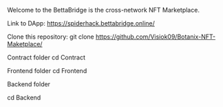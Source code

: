 Welcome to the BettaBridge is the cross-network NFT Marketplace.

Link to DApp: https://spiderhack.bettabridge.online/

Clone this repository:
git clone https://github.com/Visiok09/Botanix-NFT-Maketplace/

Contract folder
cd Contract

Frontend folder
cd Frontend

Backend folder

cd Backend
